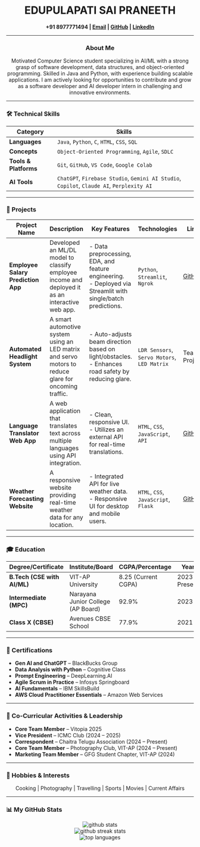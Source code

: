 <div align="center">
  <h1>EDUPULAPATI SAI PRANEETH</h1>
  <p>
    <strong>+91 8977771494 | <a href="mailto:[YOUR_EMAIL]">Email</a> | <a href="[YOUR_GITHUB_URL]" target="_blank">GitHub</a> | <a href="[YOUR_LINKEDIN_URL]" target="_blank">LinkedIn</a></strong>
  </p>
</div>

---

### <p align="center">About Me</p>

<p align="center">
  Motivated Computer Science student specializing in AI/ML with a strong grasp of software development, data structures, and object-oriented programming. Skilled in Java and Python, with experience building scalable applications. I am actively looking for opportunities to contribute and grow as a software developer and AI developer intern in challenging and innovative environments.
</p>

---

### 🛠️ Technical Skills

| Category          | Skills                                                                                    |
|-------------------|-------------------------------------------------------------------------------------------|
| **Languages**     | `Java`, `Python`, `C`, `HTML`, `CSS`, `SQL`                                                   |
| **Concepts**      | `Object-Oriented Programming`, `Agile`, `SDLC`                                              |
| **Tools & Platforms** | `Git`, `GitHub`, `VS Code`, `Google Colab`                                                |
| **AI Tools**      | `ChatGPT`, `Firebase Studio`, `Gemini AI Studio`, `Copilot`, `Claude AI`, `Perplexity AI`    |

---

### 🚀 Projects

| Project Name                        | Description                                                                                             | Key Features                                                                                                 | Technologies                             | Link                               |
|-------------------------------------|---------------------------------------------------------------------------------------------------------|--------------------------------------------------------------------------------------------------------------|------------------------------------------|------------------------------------|
| **Employee Salary Prediction App**  | Developed an ML/DL model to classify employee income and deployed it as an interactive web app.         | - Data preprocessing, EDA, and feature engineering. <br/> - Deployed via Streamlit with single/batch predictions. | `Python`, `Streamlit`, `Ngrok`           | [GitHub]([LINK_TO_YOUR_REPO])      |
| **Automated Headlight System**      | A smart automotive system using an LED matrix and servo motors to reduce glare for oncoming traffic.      | - Auto-adjusts beam direction based on light/obstacles. <br/> - Enhances road safety by reducing glare.         | `LDR Sensors`, `Servo Motors`, `LED Matrix` | Team Project                       |
| **Language Translator Web App**     | A web application that translates text across multiple languages using API integration.                   | - Clean, responsive UI. <br/> - Utilizes an external API for real-time translations.                          | `HTML`, `CSS`, `JavaScript`, `API`       | [GitHub]([LINK_TO_YOUR_REPO])      |
| **Weather Forecasting Website**     | A responsive website providing real-time weather data for any location.                                 | - Integrated API for live weather data. <br/> - Responsive UI for desktop and mobile users.                   | `HTML`, `CSS`, `JavaScript`, `Flask`     | [GitHub]([LINK_TO_YOUR_REPO])      |

---

### 🎓 Education

| Degree/Certificate      | Institute/Board                          | CGPA/Percentage      | Year          |
|-------------------------|------------------------------------------|----------------------|---------------|
| **B.Tech (CSE with AI/ML)** | VIT-AP University                        | 8.25 (Current CGPA)  | 2023 – Present |
| **Intermediate (MPC)**  | Narayana Junior College (AP Board)       | 92.9%                | 2023          |
| **Class X (CBSE)**      | Avenues CBSE School                      | 77.9%                | 2021          |

---

### 📜 Certifications

- **Gen AI and ChatGPT** – BlackBucks Group
- **Data Analysis with Python** – Cognitive Class
- **Prompt Engineering** – DeepLearning.AI
- **Agile Scrum in Practice** – Infosys Springboard
- **AI Fundamentals** – IBM SkillsBuild
- **AWS Cloud Practitioner Essentials** – Amazon Web Services

---

### 🌟 Co-Curricular Activities & Leadership

- **Core Team Member** – Vitopia 2025
- **Vice President** – ICMC Club (2024 – 2025)
- **Correspondent** – Chaitra Telugu Association (2024 – Present)
- **Core Team Member** – Photography Club, VIT-AP (2024 – Present)
- **Marketing Team Member** – GFG Student Chapter, VIT-AP (2024)

---

### 🎨 Hobbies & Interests

<p align="center">
Cooking | Photography | Travelling | Sports | Movies | Current Affairs
</p>

---

### 📊 My GitHub Stats

<p align="center">
  <img src="https://github-readme-stats.vercel.app/api?username=[[SaiPraneeth-E](https://github.com/SaiPraneeth-E/SaiPraneeth-E/)]&show_icons=true&theme=tokyonight&rank_icon=github" alt="github stats" />
  <br/>
  <img src="https://github-readme-streak-stats.herokuapp.com/?user=[[SaiPraneeth-E](https://github.com/SaiPraneeth-E/SaiPraneeth-E/)]&theme=tokyonight" alt="github streak stats" />
  <br/>
  <img src="https://github-readme-stats.vercel.app/api/top-langs/?username=[[SaiPraneeth-E](https://github.com/SaiPraneeth-E/SaiPraneeth-E/)]&layout=compact&theme=tokyonight" alt="top languages" />
</p>
